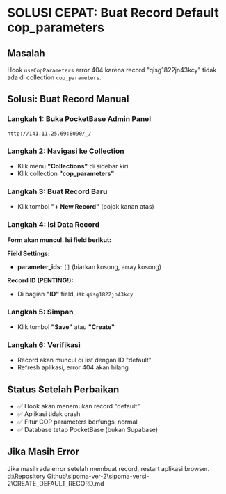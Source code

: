 # SOLUSI CEPAT: Buat Record Default cop_parameters

## Masalah

Hook `useCopParameters` error 404 karena record "qisg1822jn43kcy" tidak ada di collection `cop_parameters`.

## Solusi: Buat Record Manual

### Langkah 1: Buka PocketBase Admin Panel

```
http://141.11.25.69:8090/_/
```

### Langkah 2: Navigasi ke Collection

- Klik menu **"Collections"** di sidebar kiri
- Klik collection **"cop_parameters"**

### Langkah 3: Buat Record Baru

- Klik tombol **"+ New Record"** (pojok kanan atas)

### Langkah 4: Isi Data Record

**Form akan muncul. Isi field berikut:**

**Field Settings:**

- **parameter_ids**: `[]` (biarkan kosong, array kosong)

**Record ID (PENTING!):**

- Di bagian **"ID"** field, isi: `qisg1822jn43kcy`

### Langkah 5: Simpan

- Klik tombol **"Save"** atau **"Create"**

### Langkah 6: Verifikasi

- Record akan muncul di list dengan ID "default"
- Refresh aplikasi, error 404 akan hilang

## Status Setelah Perbaikan

- ✅ Hook akan menemukan record "default"
- ✅ Aplikasi tidak crash
- ✅ Fitur COP parameters berfungsi normal
- ✅ Database tetap PocketBase (bukan Supabase)

## Jika Masih Error

Jika masih ada error setelah membuat record, restart aplikasi browser.</content>
<parameter name="filePath">d:\Repository Github\sipoma-ver-2\sipoma-versi-2\CREATE_DEFAULT_RECORD.md
